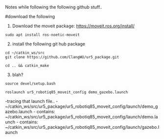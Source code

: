 Notes while following the following github stuff..

#download the following

1. Download the moveit package: https://moveit.ros.org/install/
```
sudo apt install ros-noetic-moveit
```
2.  install the following git hub package
```
cd ~/catkin_ws/src
git clone https://github.com/ClangWU/ur5_package.git
```
```
cd .. && catkin_make
```
3. blah?
```
source devel/setup.bash
```
```
roslaunch ur5_robotiq85_moveit_config demo_gazebo.launch
```
-tracing that launch file..
     -  ~/catkin_ws/src/ur5_package/ur5_robotiq85_moveit_config/launch/demo_gazebo.launch
     - contains: ~/catkin_ws/src/ur5_package/ur5_robotiq85_moveit_config/launch/demo.launch
     - contains: ~/catkin_ws/src/ur5_package/ur5_robotiq85_moveit_config/launch/gazebo.launch
        

